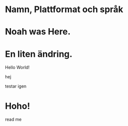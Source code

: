 # Namn, Plattformat och språk

# Noah was Here.

# En liten ändring.

Hello World!

hej

testar igen

# Hoho!

read me



